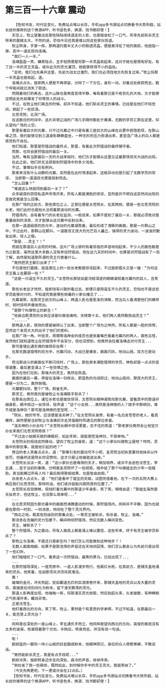 # 第三百一十六章 震动
        【告知书友，时代在变化，免费站点难以长存，手机app多书源站点切换看书大势所趋，站长给你推荐的这个换源APP，听书音色多、换源、找书都好使！】
       天空上，牧尘望着远处那些陆陆续续退走的人影，也是暗自松了一口气，所幸先前斩杀灵王带来的震撼太大，不然的话，恐怕今日还真是难以将这些家伙惊退。
       牧尘转身，手掌一挥，那两道约莫半丈大小的剔透灵晶，便是悬浮在了他的面前，他屈指一弹，其中一道反掠向洛璃。
       “我们一人一半。”
       洛璃盈盈一笑，螓首轻点，玉手轻扬便是将那一半灵晶收起来，这对于她也是很有好处，有了这一半的灵王灵晶，或许此次的灵光灌顶，她能够获得不小的益处。
       “走吧，我们也先离开这里，先前大战太过激烈，我们也必须找地方先恢复过来。”牧尘将那一半灵晶也是收起，道。
       洛璃点点头，旋即两人便是不再停留，分辩了一下方位，身形一动，对着远处疾掠而去，数个呼吸间就已消失了踪迹。
       而随着他们的离去，这片山脉也是再度变得平静，唯有着那已是千疮百孔的大地，方才能够证明此处先前爆发了何等惊人的战斗。
       不过，在牧尘他们离去的时候，却并不知道，他们斩杀灵王的事情，已经是在他们不知觉间，掀起了一些巨浪。
       北苍灵院，北溟广场。
       在这数日的时间中，这片异常辽阔的广场几乎随时都处于爆满，无数的学员汇聚在这里，仰头望向广场的上空。
       那里有着巨大的光幕，只不过光幕之中只是有着三座巨大的山峰在云雾中若隐若现，在那山峰之顶，隐约能够见到三道身影静静盘坐，一种无形的压力弥漫出来，甚至连广场上的众人都是感觉到不自在。
       他们知道，那里是狩猎战的最终点，那里，有着此次狩猎战的最终镇守者。
       而那，也将会是狩猎战的最后一关。
       当然，唯有当那最后一天的大战来临时，他们方才能够从这里见证着那场惊天大战的出现。
       在此之前，他们并无法获取到狩猎场中的多少消息。
       不过，事情似乎总有例外。
       那素来没有什么动静的光幕，突然是在此时荡漾起来，这般异动也是引起了无数学员的惊讶， 当即那一道道目光便是投射而去。
       “怎么回事？”
       “难道这么快就闯到最后一关了？”
       众多疑惑的窃窃私语声传荡开来，所有人都是满脸的惊讶，显然是并不明白这突然间出现的变故究竟是怎么回事。
       在那广场的正前方，那些席位之上，正首位便是太苍院长，在其两侧，便是一些北苍灵院的长老，他们此时也是抬头注视着那波动的光幕。
       狩猎场内，会有着专门的长老在监测，一般说来，如果不是到了最后一关，那就必须绝对是重量级别的消息，方才能够从这光幕中反射出来。
       在那一道道疑惑的目光中，波动的光幕凝聚着，最后形成了清晰的画面，那是一片群山之中，不过此时，那群山在颤抖，一道数百丈庞大的光芒巨人矗立，强悍的灵力波动，一波波的散发出来，惊人之极。
       “那是...灵王？！”
       而就在那道巨人出现的时候，这片广场上顿时有着惊骇的声音响彻起来，不少人的面色都是为之剧变，虽然这里大多数人没有参加狩猎战，但在这几天的时间中，也算是对狩猎战有了一些了解，自然是知道那所谓的灵王代表着什么。
       “竟然把灵王都引出来了？”
       不仅是他们震撼，就连席位上的一些长老都是惊讶起来，不过旋即眉头又是一皱：“为何这灵王看上去要弱一些？”
       “这是一只诞生不久的灵王。”太苍院长那犹如星河般深邃的眼睛凝视着光幕内的巨人，含笑道。
       那些长老这才恍然，旋即饶有兴致的看过去，即便只是刚诞生不久的灵王，恐怕也不是这些学员能够对付的，不知道究竟是哪些倒霉的小家伙撞见了...
       光幕凝聚，在那灵王前方的山峰上，两道人影也是愈发的清晰，而当众人看清楚他们的模样时，顿时惊呼声爆发而出。
       “是那个叫做牧尘的新生！”
       “他身边那漂亮的女孩应该是叫做洛璃吧，天榜第十五，他们两人竟然敢挑战灵王？”
       “......”
       那两道人影，很快的便是被辨认了出来，当即整个广场为之哄然，所有人都是一脸的惊愕，显然这个发现大大的出乎了他们的意料。
       在那广场一角，叶轻灵，周翎等洛神会的成员也是张着嘴巴看着光幕内的两人，面色古怪，虽然他们就知道牧尘在狩猎场中不会安分，但也没想到，他竟然会拉着洛璃去对付灵王...
       那可是堪比通天境的强悍存在啊！
       在那无数道错愕的目光中，光幕闪动，大战已是爆发，画面闪烁，地动山摇，双方已是动手。
       而当那战斗的画面在不断闪烁时，广场上，那些原本满脸错愕的学员，神色却是一点点的变得凝重，最后甚至涌上了一些惊惧之色。
       因为在他们见到，那强大的灵王，竟然在败退。
       画面的最后一幕，停留在洛璃一剑挥出，蔚蓝色的光线掠过，地动山摇间，那庞大的灵王，便是一分为二，轰然倒塌。
       光幕颤抖间，整个广场，鸦雀无声。
       那灵王，竟然真的是被牧尘与洛璃联手斩杀了！
       在那高台席位上，诸位长老也是面目惊讶，太苍院长眼神凝聚向那光幕，望着其中的那道纤细身影，眼中掠过一丝惊讶，轻声道：“这个小女孩...竟然是洛神族的人？她手中那柄剑，难不成是洛神剑？那可是洛神族的至宝呢...”
       “院长，她的爷爷，应该便是洛天神了。”在太苍院长身旁，有着一名白发苍苍的老人，看其模样，赫然便是当初牧尘与洛璃初次去灵值殿时所遇见的那位老者。
       “洛天神的小孙女吗？”太苍院长眼中惊讶更甚，忍不住的笑道：“那老家伙竟然会让他宝贝孙女来我们北苍灵院修炼？”
       “不过这小姑娘天赋的确极好，如此年龄，就能掌控洛神剑，不简单呐。”
       太苍院长的视线突然移动，望向了牧尘的身影，道：“这个小家伙叫做牧尘是吧？呵呵，灵路中的那些事，就是他引起的吧？”
       旁边的老人笑着点点头，道：“那事引发的震动可不小呢，圣灵院当初执意要将他抹杀以作惩罚，但最终还是院长你没赞同，这才只是让他被驱逐出来。”
       太苍院长淡淡一笑，道：“这小家伙也是难得的天才，稍加培养，或许不会逊色沈苍生，李玄通...至于当初的事情，分明是圣灵院坏了一些规矩，暗中给了那个叫做姬玄的少年一些暗助，真当能瞒过所有人吗？最后取得那般结果，也是咎由自取。”
       白发老人点点头，道：“他们是看中了姬玄的天赋，试图凭借着他，在下一次的五院大赛上再压我们北苍灵院，那样的话，他们或许就能问鼎院首的位置了。”
       太苍院长双目微眯，视线盯着光幕中的那道少年身影，笑了笑，喃喃自语：“那姬玄虽然是天纵奇才，但这牧尘，也没那么简单呢...”
       ...
       在北苍灵院因为那光幕中的画面而沸腾震动的时候，那狩猎场内，同样并不平静，因为也就是在那同一时刻，一则消息，响彻在了整个灵光界内。
       “西北之地，极其危险级别的聚集点处，一尊灵王被斩杀，斩杀者，牧尘，洛璃。”
       那消息在浩瀚的灵力包裹下，瞬间响彻狩猎场，然后无数人瞬间变色。
       灵王，被斩杀了？
       整个狩猎场，为之震动，所有人面庞上都是涌上难以置信，这些年来，终于有灵王被学员斩杀了？
       那牧尘与洛璃，不是还只是新生吗？他们怎么可能做到这种地步？！
       无数人面面相觑，如果不是那浩荡的声音还在天地间回荡，他们怎么都会认为先前只是出现了一些幻听。
       他们暗暗叹了一口气，看来这一次狩猎战，最黑的黑马，已经出现了...
       ...
       在那狩猎场深处，一座荒原中，一道人影漫步而行，他肩扛长枪，在其前方，是铺天盖地涌来的灵兵，他笑着，任由那灵兵洪流将其淹没。
       轰！
       璀璨的金光，冲天而起，犹如霸道无匹的巨浪席卷开来，那铺天盖地的灵兵以及大量的灵将，直接是在顷刻间化为粉末，留下漫天飘荡的灵光。
       那道人影再度出现，他袖袍一挥，将那漫天灵光收取，然后抬起头来，头发披散，有种睥睨之气弥漫开来，瞩目异常。
       正是沈苍生。
       他盯着西北的方向，笑了笑，牧尘，果然是个有意思的学弟啊，不过不知道，在那最后一关，能否登上灵光台？
       ...
       同样是在深处的一座山峰上，李玄通负手而立，他同样是望向西北的方向，英俊的面庞没有太多的波澜，他凝视着那个方向，半晌后，转身而去，并没有说一句话。
       ...
       嘭！
       鹤妖猛的一脚将一块小山般的巨岩踹成粉末，他眼神阴沉，身后的众人噤惹寒蝉，不敢说话。
       “竟然能斩杀灵王，真是有点手段呢...”
       鹤妖冷笑，旋即转身迈步走向深处，森冷的声音，徐徐传来。
       “倒也省了我一些麻烦，既然如此，到时候你手中的灵王灵光，我就笑纳了。”
       （今天先两更吧，下一更或许会在12点后。）
       【告知书友，时代在变化，免费站点难以长存，手机app多书源站点切换看书大势所趋，站长给你推荐的这个换源APP，听书音色多、换源、找书都好使！】